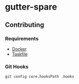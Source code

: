 # gutter-spare


## Contributing

### Requirements

- [Docker](https://www.docker.com/)
- [Taskfile](https://taskfile.dev/#/usage)

### Git Hooks

```shell
git config core.hooksPath .hooks
```
